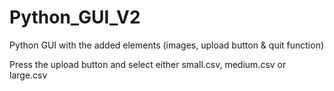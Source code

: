 # Python_GUI_V2
Python GUI with the added elements (images, upload button &amp; quit function)


Press the upload button and select either small.csv, medium.csv or large.csv


